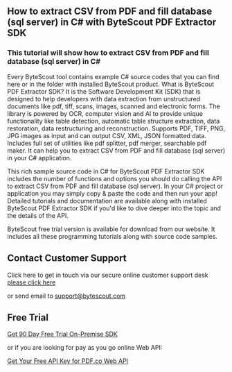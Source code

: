 ## How to extract CSV from PDF and fill database (sql server) in C# with ByteScout PDF Extractor SDK

### This tutorial will show how to extract CSV from PDF and fill database (sql server) in C#

Every ByteScout tool contains example C# source codes that you can find here or in the folder with installed ByteScout product. What is ByteScout PDF Extractor SDK? It is the Software Development Kit (SDK) that is designed to help developers with data extraction from unstructured documents like pdf, tiff, scans, images, scanned and electronic forms. The library is powered by OCR, computer vision and AI to provide unique functionality like table detection, automatic table structure extraction, data restoration, data restructuring and reconstruction. Supports PDF, TIFF, PNG, JPG images as input and can output CSV, XML, JSON formatted data. Includes full set of utilities like pdf splitter, pdf merger, searchable pdf maker. It can help you to extract CSV from PDF and fill database (sql server) in your C# application.

This rich sample source code in C# for ByteScout PDF Extractor SDK includes the number of functions and options you should do calling the API to extract CSV from PDF and fill database (sql server). In your C# project or application you may simply copy & paste the code and then run your app! Detailed tutorials and documentation are available along with installed ByteScout PDF Extractor SDK if you'd like to dive deeper into the topic and the details of the API.

ByteScout free trial version is available for download from our website. It includes all these programming tutorials along with source code samples.

## Contact Customer Support

Click here to get in touch via our secure online customer support desk [please click here](https://bytescout.zendesk.com/hc/en-us/requests/new?subject=ByteScout%20PDF%20Extractor%20SDK%20Question)

or send email to [support@bytescout.com](mailto:support@bytescout.com?subject=ByteScout%20PDF%20Extractor%20SDK%20Question) 

## Free Trial

[Get 90 Day Free Trial On-Premise SDK](https://bytescout.com/download/web-installer?utm_source=github-readme)

or if you are looking for pay as you go online Web API:

[Get Your Free API Key for PDF.co Web API](https://pdf.co/documentation/api?utm_source=github-readme)